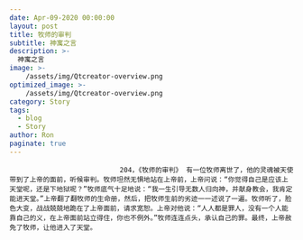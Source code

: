 ```yaml
---
date: Apr-09-2020 00:00:00
layout: post
title: 牧师的审判
subtitle: 神寓之言
description: >-
  神寓之言
image: >-
    /assets/img/Qtcreator-overview.png
optimized_image: >-
    /assets/img/Qtcreator-overview.png
category: Story
tags:
  - blog
  - Story
author: Ron
paginate: true
---
```


							　　204，《牧师的审判》 有一位牧师离世了，他的灵魂被天使带到了上帝的面前，听候审判。牧师坦然无惧地站在上帝前，上帝问说：“你觉得自己是应该上天堂呢，还是下地狱呢？”牧师底气十足地说：“我一生引导无数人归向神，并献身教会，我肯定能进天堂。”上帝翻了翻牧师的生命册，然后，把牧师生前的劣迹一一述说了一遍。牧师听了，脸色大变，战战兢兢地跪在了上帝面前，请求宽恕。上帝对他说：“人人都是罪人，没有一个人能靠自己的义，在上帝面前站立得住，你也不例外。”牧师连连点头，承认自己的罪。最终，上帝赦免了牧师，让他进入了天堂。
							
							
						